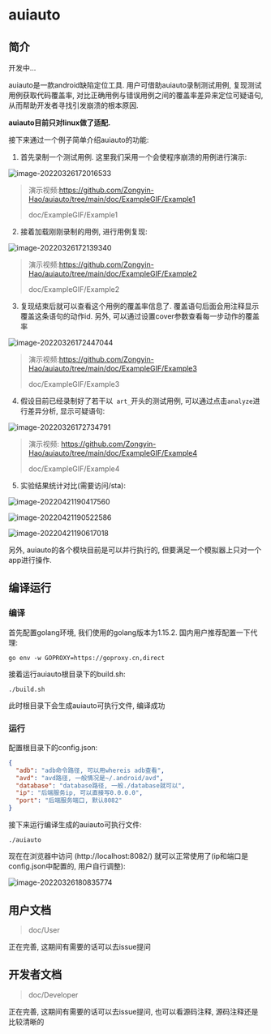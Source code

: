 # auiauto

## 简介

开发中...

auiauto是一款android缺陷定位工具. 用户可借助auiauto录制测试用例, 复现测试用例获取代码覆盖率, 对比正确用例与错误用例之间的覆盖率差异来定位可疑语句, 从而帮助开发者寻找引发崩溃的根本原因. 

**auiauto目前只对linux做了适配.**

接下来通过一个例子简单介绍auiauto的功能:

1. 首先录制一个测试用例. 这里我们采用一个会使程序崩溃的用例进行演示:

![image-20220326172016533](README.assets/image-20220326172016533.png)

> 演示视频:https://github.com/Zongyin-Hao/auiauto/tree/main/doc/ExampleGIF/Example1
>
> doc/ExampleGIF/Example1

2. 接着加载刚刚录制的用例, 进行用例复现:

![image-20220326172139340](README.assets/image-20220326172139340.png)

> 演示视频:https://github.com/Zongyin-Hao/auiauto/tree/main/doc/ExampleGIF/Example2
>
> doc/ExampleGIF/Example2

3. 复现结束后就可以查看这个用例的覆盖率信息了. 覆盖语句后面会用注释显示覆盖这条语句的动作id. 另外, 可以通过设置cover参数查看每一步动作的覆盖率

![image-20220326172447044](README.assets/image-20220326172447044.png)

> 演示视频:https://github.com/Zongyin-Hao/auiauto/tree/main/doc/ExampleGIF/Example3
>
> doc/ExampleGIF/Example3

4. 假设目前已经录制好了若干以` art_`开头的测试用例, 可以通过点击`analyze`进行差异分析, 显示可疑语句:

![image-20220326172734791](README.assets/image-20220326172734791.png)

> 演示视频: https://github.com/Zongyin-Hao/auiauto/tree/main/doc/ExampleGIF/Example4
>
> doc/ExampleGIF/Example4

5. 实验结果统计对比(需要访问/sta):

![image-20220421190417560](README.assets/image-20220421190417560.png)

![image-20220421190522586](README.assets/image-20220421190522586.png)

![image-20220421190617018](README.assets/image-20220421190617018.png)

另外, auiauto的各个模块目前是可以并行执行的, 但要满足一个模拟器上只对一个app进行操作.

## 编译运行

### 编译

首先配置golang环境, 我们使用的golang版本为1.15.2. 国内用户推荐配置一下代理:

```
go env -w GOPROXY=https://goproxy.cn,direct
```

接着运行auiauto根目录下的build.sh:

```
./build.sh
```

此时根目录下会生成auiauto可执行文件, 编译成功

### 运行

配置根目录下的config.json:

```json
{
  "adb": "adb命令路径, 可以用whereis adb查看",
  "avd": "avd路径, 一般情况是~/.android/avd",
  "database": "database路径, 一般./database就可以",
  "ip": "后端服务ip, 可以直接写0.0.0.0",
  "port": "后端服务端口, 默认8082"
}
```

接下来运行编译生成的auiauto可执行文件:

```
./auiauto
```

现在在浏览器中访问 (http://localhost:8082/) 就可以正常使用了(ip和端口是config.json中配置的, 用户自行调整):

![image-20220326180835774](README.assets/image-20220326180835774.png)

## 用户文档

> doc/User

正在完善, 这期间有需要的话可以去issue提问

## 开发者文档

> doc/Developer

正在完善, 这期间有需要的话可以去issue提问, 也可以看源码注释, 源码注释还是比较清晰的
